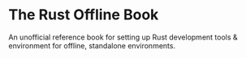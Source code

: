 # The Rust Offline Book

An unofficial reference book for setting up Rust development tools &amp; environment for offline, standalone environments.
